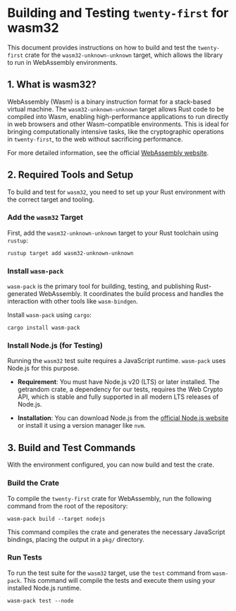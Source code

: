 # Building and Testing `twenty-first` for wasm32

This document provides instructions on how to build and test the `twenty-first` crate for the `wasm32-unknown-unknown` target, which allows the library to run in WebAssembly environments.

## 1\. What is wasm32?

WebAssembly (Wasm) is a binary instruction format for a stack-based virtual machine. The `wasm32-unknown-unknown` target allows Rust code to be compiled into Wasm, enabling high-performance applications to run directly in web browsers and other Wasm-compatible environments. This is ideal for bringing computationally intensive tasks, like the cryptographic operations in `twenty-first`, to the web without sacrificing performance.

For more detailed information, see the official [WebAssembly website](https://webassembly.org/).

## 2\. Required Tools and Setup

To build and test for `wasm32`, you need to set up your Rust environment with the correct target and tooling.

### Add the `wasm32` Target

First, add the `wasm32-unknown-unknown` target to your Rust toolchain using `rustup`:

```shell
rustup target add wasm32-unknown-unknown
```

### Install `wasm-pack`

`wasm-pack` is the primary tool for building, testing, and publishing Rust-generated WebAssembly. It coordinates the build process and handles the interaction with other tools like `wasm-bindgen`.

Install `wasm-pack` using `cargo`:

```shell
cargo install wasm-pack
```

### Install Node.js (for Testing)

Running the `wasm32` test suite requires a JavaScript runtime. `wasm-pack` uses Node.js for this purpose.

- **Requirement**: You must have Node.js v20 (LTS) or later installed. The getrandom crate, a dependency for our tests, requires the Web Crypto API, which is stable and fully supported in all modern LTS releases of Node.js.

- **Installation**: You can download Node.js from the [official Node.js website](https://nodejs.org/) or install it using a version manager like `nvm`.

## 3\. Build and Test Commands

With the environment configured, you can now build and test the crate.

### Build the Crate

To compile the `twenty-first` crate for WebAssembly, run the following command from the root of the repository:

```shell
wasm-pack build --target nodejs
```

This command compiles the crate and generates the necessary JavaScript bindings, placing the output in a `pkg/` directory.

### Run Tests

To run the test suite for the `wasm32` target, use the `test` command from `wasm-pack`. This command will compile the tests and execute them using your installed Node.js runtime.

```shell
wasm-pack test --node
```
